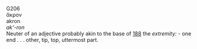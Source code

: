 G206  
ἄκρον  
akron  
*ak‘-ron*  
Neuter of an adjective probably akin to the base of [188](g0188) the
*extremity:* - one end . . . other, tip, top, uttermost part.  
